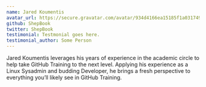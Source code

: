 ```yaml
---
name: Jared Koumentis
avatar_url: https://secure.gravatar.com/avatar/934d4166ea15185f1a031749c2d5fbc5?s=420&d=https://a248.e.akamai.net/assets.github.com%2Fimages%2Fgravatars%2Fgravatar-140.png
github: ShepBook
twitter: ShepBook
testimonial: Testmonial goes here.
testimonial_author: Some Person
---
```


Jared Koumentis leverages his years of experience in the academic circle to help take GitHub Training to the next level. Applying his experience as a Linux Sysadmin and budding Developer, he brings a fresh perspective to everything you’ll likely see in GitHub Training.
